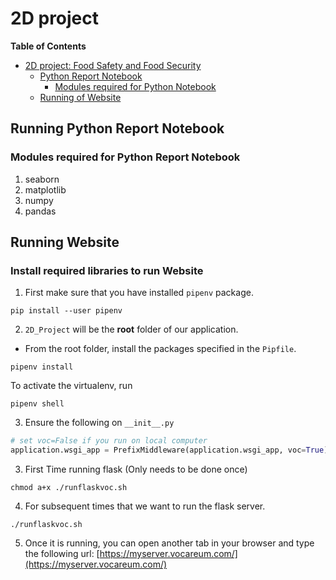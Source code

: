 # 2D project
**Table of Contents**

- [2D project: Food Safety and Food Security](#2d-project)
    - [Python Report Notebook](#running-python-report-notebook)
        - [Modules required for Python Notebook](#modules-required-for-python-report-notebook)
    - [Running of Website](#running-website)


## Running Python Report Notebook

### Modules required for Python Report Notebook
1. seaborn 
2. matplotlib
3. numpy 
4. pandas

## Running Website

### Install required libraries to run Website

1. First make sure that you have installed `pipenv` package.
```shell
pip install --user pipenv
```

2. `2D_Project` will be the **root** folder of our application. 
- From the root folder, install the packages specified in the `Pipfile`.
```shell
pipenv install
```

To activate the virtualenv, run
```shell
pipenv shell
```

3. Ensure the following on `__init__.py`
```python
# set voc=False if you run on local computer
application.wsgi_app = PrefixMiddleware(application.wsgi_app, voc=True)
```

3. First Time running flask (Only needs to be done once)
```shell
chmod a+x ./runflaskvoc.sh
```

4. For subsequent times that we want to run the flask server.
```shell
./runflaskvoc.sh
```

5.  Once it is running, you can open another tab in your browser and type the following url: [https://myserver.vocareum.com/](https://myserver.vocareum.com/)
